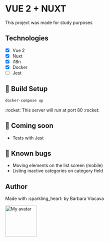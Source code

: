 # VUE 2 + NUXT

<p>This project was made for study purposes</p>

## Technologies

- [x] Vue 2
- [x] Nuxt
- [x] i18n
- [x] Docker
- [ ] Jest

## :cake: Build Setup

```bash
docker-compose up
```

<p>:rocket: This server will run at port 80 :rocket:</p>

## :construction: Coming soon
- Tests with Jest

## :bug: Known bugs
- Moving elements on the list screen (mobile)
- Listing inactive categories on category field

## Author
<p>Made with :sparkling_heart: by Barbara Viacava</p>
<img src="https://avatars.githubusercontent.com/u/25326917?v=4" style="width:100px;" alt="My avatar">
